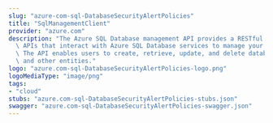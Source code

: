 ```yaml
---
slug: "azure-com-sql-DatabaseSecurityAlertPolicies"
title: "SqlManagementClient"
provider: "azure.com"
description: "The Azure SQL Database management API provides a RESTful set of web\
  \ APIs that interact with Azure SQL Database services to manage your databases.\
  \ The API enables users to create, retrieve, update, and delete databases, servers,\
  \ and other entities."
logo: "azure.com-sql-DatabaseSecurityAlertPolicies-logo.png"
logoMediaType: "image/png"
tags:
- "cloud"
stubs: "azure.com-sql-DatabaseSecurityAlertPolicies-stubs.json"
swagger: "azure.com-sql-DatabaseSecurityAlertPolicies-swagger.json"
---
```

